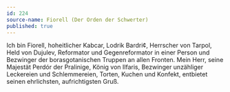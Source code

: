```yaml
---
id: 224
source-name: Fiorell (Der Orden der Schwerter)
published: true
---
```


<p>Ich bin Fiorell, hoheitlicher Kabcar, Lodrik Bardri¢, Herrscher von Tarpol, Held von Dujulev, Reformator und Gegenreformator in einer Person und Bezwinger der borasgotanischen Truppen an allen Fronten. Mein Herr, seine Majestät Perdór der Pralinige, König von Ilfaris, Bezwinger unzähliger Leckereien und Schlemmereien, Torten, Kuchen und Konfekt, entbietet seinen ehrlichsten, aufrichtigsten Gruß.</p>


